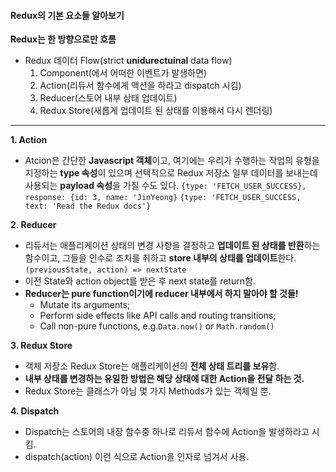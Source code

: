 #### Redux의 기본 요소들 알아보기

**Redux는 한 방향으로만 흐름**

- Redux 데이터 Flow(strict **unidurectuinal** data flow)
  1. Component(에서 어떠한 이벤트가 발생하면)
  2. Action(리듀서 함수에게 액션을 하라고 dispatch 시킴)
  3. Reducer(스토어 내부 상태 업데이트)
  4. Redux Store(새롭게 업데이트 된 상태를 이용해서 다시 렌더링)

---

**1. Action**

- Atcion은 간단한 **Javascript 객체**이고, 여기에는 우리가 수행하는 작업의 유형을 지정하는 **type 속성**이 있으며 선택적으로 Redux 저장소 일부 데이터를 보내는데 사용되는 **payload 속성**을 가질 수도 있다.
  `{type: 'FETCH_USER_SUCCESS}, response: {id: 3, name: 'JinYeong}`
  `{type: 'FETCH_USER_SUCCESS, text: 'Read the Redux docs'}`

**2. Reducer**

- 리듀서는 애플리케이션 상태의 변경 사항을 결정하고 **업데이트 된 상태를 반환**하는 함수이고, 그들을 인수로 조치를 취하고 **store 내부의 상태를 업데이트**한다.
  `(previousState, action) => nextState`
- 이전 State와 action object를 받은 후 next state를 return함.
- **Reducer는 pure function이기에 reducer 내부에서 하지 말아야 할 것들!**
  - Mutate its arguments;
  - Perform side effects like API calls and routing transitions;
  - Call non-pure functions, e.g.`Data.now()` or `Math.random()`

**3. Redux Store**

- 객체 저장소 Redux Store는 애플리케이션의 **전체 상태 트리를 보유**함.
- **내부 상태를 변경하는 유일한 방법은 해당 상태에 대한 Action을 전달 하는 것.**
- Redux Store는 클래스가 아님 몇 가지 Methods가 있는 객체일 뿐.

**4. Dispatch**

- Dispatch는 스토어의 내장 함수중 하나로 리듀서 함수에 Action을 발생하라고 시킴.
- dispatch(action) 이런 식으로 Action을 인자로 넘겨서 사용.
